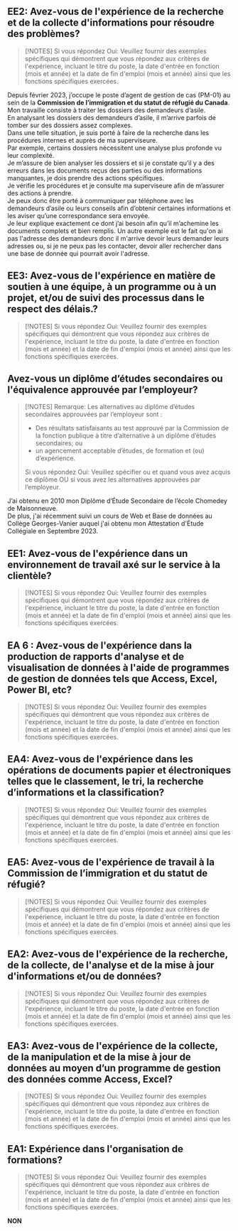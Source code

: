 ## EE2: Avez-vous de l'expérience de la recherche et de la collecte d'informations pour résoudre des problèmes?
>[!NOTES]
>Si vous répondez Oui: Veuillez fournir des exemples spécifiques qui démontrent que vous répondez aux critères de l'expérience, incluant le titre du poste, la date d'entrée en fonction (mois et année) et la date de fin d'emploi (mois et année) ainsi que les fonctions spécifiques exercées.  

Depuis février 2023, j’occupe le poste d’agent de gestion de cas (PM-01) au sein de la **Commission de l’immigration et du statut de réfugié du Canada**.  
Mon travaille consiste à traiter les dossiers des demandeurs d’asile.  
En analysant les dossiers des demandeurs d’asile, il m’arrive parfois de tomber sur des dossiers assez complexes.  
Dans une telle situation, je suis porté à faire de la recherche dans les procédures internes et auprès de ma superviseure.  
Par exemple, certains dossiers nécessitent une analyse plus profonde vu leur complexité.  
Je m’assure de bien analyser les dossiers et si je constate qu’il y a des erreurs dans les documents reçus des parties ou des informations manquantes, je dois prendre des actions spécifiques.  
Je vérifie les procédures et je consulte ma superviseure afin de m’assurer des actions à prendre.  
Je peux donc être porté à communiquer par téléphone avec les demandeurs d’asile ou leurs conseils afin d’obtenir certaines informations et les aviser qu’une correspondance sera envoyée.  
Je leur explique exactement ce dont j’ai besoin afin qu’il m’achemine les documents complets et bien remplis.
Un autre exemple est le fait qu'on ai pas l'adresse des demandeurs donc il m'arrive devoir leurs demander leurs adresses ou, si je ne peux pas les contacter, devoir aller rechercher dans une base de donnée qui pourrait avoir l'adresse.
## EE3: Avez-vous de l'expérience en matière de soutien à une équipe, à un programme ou à un projet, et/ou de suivi des processus dans le respect des délais.?
>[!NOTES]
>Si vous répondez Oui: Veuillez fournir des exemples spécifiques qui démontrent que vous répondez aux critères de l'expérience, incluant le titre du poste, la date d'entrée en fonction (mois et année) et la date de fin d'emploi (mois et année) ainsi que les fonctions spécifiques exercées.  

## Avez-vous un diplôme d’études secondaires ou l'équivalence approuvée par l’employeur?
>[!NOTES]
>Remarque: Les alternatives au diplôme d’études secondaires approuvées par l’employeur sont :  
>- Des résultats satisfaisants au test approuvé par la Commission de la fonction publique à titre d’alternative à un diplôme d’études secondaires; ou  
>- un agencement acceptable d’études, de formation et (ou) d’expérience.
>
>Si vous répondez Oui: Veuillez spécifier ou et quand vous avez acquis ce diplôme OU si vous avez les alternatives approuvées par l’employeur.  

J’ai obtenu en 2010 mon Diplôme d’Étude Secondaire de l’école Chomedey de Maisonneuve.  
De plus, j'ai récemment suivi un cours de Web et Base de données au Collège Georges-Vanier auquel j'ai obtenu mon Attestation d'Étude Collégiale en Septembre 2023.
## EE1: Avez-vous de l'expérience dans un environnement de travail axé sur le service à la clientèle?
>[!NOTES]
>Si vous répondez Oui: Veuillez fournir des exemples spécifiques qui démontrent que vous répondez aux critères de l'expérience, incluant le titre du poste, la date d'entrée en fonction (mois et année) et la date de fin d'emploi (mois et année) ainsi que les fonctions spécifiques exercées.  

## EA 6 : Avez-vous de l'expérience dans la production de rapports d'analyse et de visualisation de données à l'aide de programmes de gestion de données tels que Access, Excel, Power BI, etc?
>[!NOTES]
>Si vous répondez Oui: Veuillez fournir des exemples spécifiques qui démontrent que vous répondez aux critères de l'expérience, incluant le titre du poste, la date d'entrée en fonction (mois et année) et la date de fin d'emploi (mois et année) ainsi que les fonctions spécifiques exercées.  

## EA4: Avez-vous de l'expérience dans les opérations de documents papier et électroniques telles que le classement, le tri, la recherche d’informations et la classification?
>[!NOTES]
>Si vous répondez Oui: Veuillez fournir des exemples spécifiques qui démontrent que vous répondez aux critères de l'expérience, incluant le titre du poste, la date d'entrée en fonction (mois et année) et la date de fin d'emploi (mois et année) ainsi que les fonctions spécifiques exercées.  

## EA5: Avez-vous de l'expérience de travail à la Commission de l’immigration et du statut de réfugié?
>[!NOTES]
>Si vous répondez Oui: Veuillez fournir des exemples spécifiques qui démontrent que vous répondez aux critères de l'expérience, incluant le titre du poste, la date d'entrée en fonction (mois et année) et la date de fin d'emploi (mois et année) ainsi que les fonctions spécifiques exercées.  

## EA2: Avez-vous de l'expérience de la recherche, de la collecte, de l'analyse et de la mise à jour d'informations et/ou de données?
>[!NOTES]
>Si vous répondez Oui: Veuillez fournir des exemples spécifiques qui démontrent que vous répondez aux critères de l'expérience, incluant le titre du poste, la date d'entrée en fonction (mois et année) et la date de fin d'emploi (mois et année) ainsi que les fonctions spécifiques exercées.  

## EA3: Avez-vous de l'expérience de la collecte, de la manipulation et de la mise à jour de données au moyen d’un programme de gestion des données comme Access, Excel?
>[!NOTES]
>Si vous répondez Oui: Veuillez fournir des exemples spécifiques qui démontrent que vous répondez aux critères de l'expérience, incluant le titre du poste, la date d'entrée en fonction (mois et année) et la date de fin d'emploi (mois et année) ainsi que les fonctions spécifiques exercées.  

## EA1: Expérience dans l'organisation de formations?
>[!NOTES]
>Si vous répondez Oui: Veuillez fournir des exemples spécifiques qui démontrent que vous répondez aux critères de l'expérience, incluant le titre du poste, la date d'entrée en fonction (mois et année) et la date de fin d'emploi (mois et année) ainsi que les fonctions spécifiques exercées.

**NON**